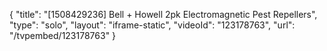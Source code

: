 {
    "title": "[1508429236] Bell + Howell 2pk Electromagnetic Pest Repellers",
    "type": "solo",
    "layout": "iframe-static",
    "videoId": "123178763",
    "url": "\/tvpembed\/123178763"
}